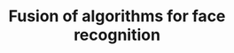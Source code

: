 ---
title: "Fusion of algorithms for face recognition"
excerpt: "Data Challenge IDEMIA-MS Big Data (ranked 1st among 57 data scientists) <br>
* build a fusion of algorithms in order to construct the best suited solution for comparison of a pair of images <br>
* total 9,800,713 training observations. There are in total 3,768,311 test observations. <br>
* the performance criterion is TPR for the value of FPR = 0.0001 <br>
* LightGBoost <br>
* Custom Loss Function - In order to penalise False Positive, I put a penalty Beta on the FP, calculating the gradient as:
grad =∂𝐿/∂𝑥=∂𝐿/∂𝑝*∂𝑝/∂𝑥=𝑝(𝛽+𝑦−𝛽𝑦)−𝑦 ,
and hessien as:
hess =∂2/𝐿∂𝑥2=𝑝(1−𝑝)(𝛽+𝑦−𝛽𝑦)"
git_url: "https://wangyangparis.github.io/DataChallenge2020/ "
image: "https://raw.githubusercontent.com/wangyangparis/Data-Challenge-2020/master/Images/idemia.png "
publish: true
---